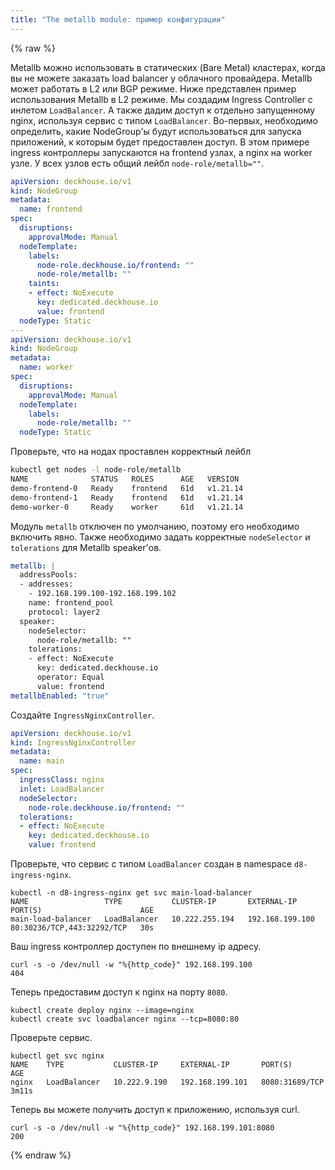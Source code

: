 ```yaml
---
title: "The metallb module: пример конфигурации"
---
```


{% raw %}

Metallb можно использовать в статических (Bare Metal) кластерах, когда вы не можете заказать load balancer у облачного провайдера. Metallb может работать в L2 или BGP режиме. Ниже представлен пример использования Metallb в L2 режиме.
Мы создадим Ingress Controller с инлетом `LoadBalancer`. А также дадим доступ к отдельно запущенному nginx, используя сервис с типом `LoadBalancer`.
Во-первых, необходимо определить, какие NodeGroup'ы будут использоваться для запуска приложений, к которым будет предоставлен доступ.
В этом примере ingress контроллеры запускаются на frontend узлах, а nginx на worker узле. У всех узлов есть общий лейбл `node-role/metallb=""`.

```yaml
apiVersion: deckhouse.io/v1
kind: NodeGroup
metadata:
  name: frontend
spec:
  disruptions:
    approvalMode: Manual
  nodeTemplate:
    labels:
      node-role.deckhouse.io/frontend: ""
      node-role/metallb: ""
    taints:
    - effect: NoExecute
      key: dedicated.deckhouse.io
      value: frontend
  nodeType: Static
---
apiVersion: deckhouse.io/v1
kind: NodeGroup
metadata:
  name: worker
spec:
  disruptions:
    approvalMode: Manual
  nodeTemplate:
    labels:
      node-role/metallb: ""
  nodeType: Static
```

Проверьте, что на нодах проставлен корректный лейбл

```bash
kubectl get nodes -l node-role/metallb
NAME              STATUS   ROLES      AGE   VERSION
demo-frontend-0   Ready    frontend   61d   v1.21.14
demo-frontend-1   Ready    frontend   61d   v1.21.14
demo-worker-0     Ready    worker     61d   v1.21.14
```

Модуль `metallb` отключен по умолчанию, поэтому его необходимо включить явно. Также необходимо задать корректные `nodeSelector` и `tolerations` для Metallb speaker'ов.

```yaml
metallb: |
  addressPools:
  - addresses:
    - 192.168.199.100-192.168.199.102
    name: frontend_pool
    protocol: layer2
  speaker:
    nodeSelector:
      node-role/metallb: ""
    tolerations:
    - effect: NoExecute
      key: dedicated.deckhouse.io
      operator: Equal
      value: frontend
metallbEnabled: "true"
```

Создайте `IngressNginxController`.

```yaml
apiVersion: deckhouse.io/v1
kind: IngressNginxController
metadata:
  name: main
spec:
  ingressClass: nginx
  inlet: LoadBalancer
  nodeSelector:
    node-role.deckhouse.io/frontend: ""
  tolerations:
  - effect: NoExecute
    key: dedicated.deckhouse.io
    value: frontend
```

Проверьте, что сервис с типом `LoadBalancer` создан в namespace `d8-ingress-nginx`.

```shell
kubectl -n d8-ingress-nginx get svc main-load-balancer 
NAME                 TYPE           CLUSTER-IP       EXTERNAL-IP       PORT(S)                      AGE
main-load-balancer   LoadBalancer   10.222.255.194   192.168.199.100   80:30236/TCP,443:32292/TCP   30s
```

Ваш ingress контроллер доступен по внешнему ip адресу.

```shell
curl -s -o /dev/null -w "%{http_code}" 192.168.199.100
404
```

Теперь предоставим доступ к nginx на порту `8080`.

```shell
kubectl create deploy nginx --image=nginx
kubectl create svc loadbalancer nginx --tcp=8080:80
```

Проверьте сервис.

```shell
kubectl get svc nginx
NAME    TYPE           CLUSTER-IP     EXTERNAL-IP       PORT(S)          AGE
nginx   LoadBalancer   10.222.9.190   192.168.199.101   8080:31689/TCP   3m11s
```

Теперь вы можете получить доступ к приложению, используя curl.

```shell
curl -s -o /dev/null -w "%{http_code}" 192.168.199.101:8080
200
```

{% endraw %}
